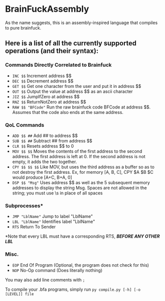 # BrainFuckAssembly

As the name suggests, this is an assembly-inspired language that compiles to pure brainfuck.

## Here is a list of all the currently supported operations (and their syntax):

### Commands Directly Correlated to Brainfuck
- `INC $$`          Increment address $$
- `DEC $$`          Decrement address $$
- `GET $$`          Get one character from the user and put it in address $$
- `OUT $$`          Output the value at address $$ as an ascii character
- `JIZ $$`          JumpIfZero at address $$
- `RNZ $$`          ReturnNotZero at address $$
- `RAW $$ "BFCode"` Run the raw brainfuck code BFCode at address $$. Assumes that the code also ends at the same address.

### QoL Commands
- `ADD $$ ##`       Add ## to address $$
- `SUB $$ ##`       Subtract ## from address $$
- `CLR $$`          Resets address $$ to 0
- `MOV $$ $$`       Moves the contents of the first address to the second address. The first address is left at 0. If the second address is not empty, it adds the two together.
- `CPY $$ $$ $$`    Like MOV, but uses the third address as a buffer so as to not destroy the first address. Ex, for memory \[A, B, C], CPY $A $B $C would produce \[A+C, B+A, 0]
- `DSP $$ "Msg"`    Uses address $$ as well as the 5 subsequent memory addresses to display the string Msg. Spaces are not allowed in the string; you must use \s in place of all spaces

### Subprocesses*
- `JMP "LblName"`   Jump to label "LblName"
- `LBL "LblName"`   Identifies label "LblName"
- `RTS`             Return To Sender

\*Note that every LBL must have a corresponding RTS, ***BEFORE ANY OTHER LBL***

### Misc.
- `EOP`             End Of Program (Optional, the program does not check for this)
- `NOP`             No-Op command (Does literally nothing)

You may also add line comments with `;`


To compile your .bfa programs, simply run `py compile.py [-h] [-o [LEVEL]] file`
